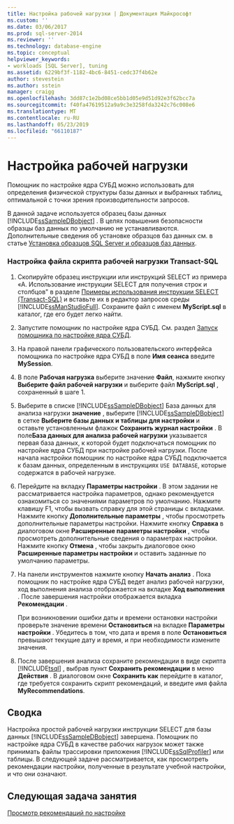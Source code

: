 ```yaml
---
title: Настройка рабочей нагрузки | Документация Майкрософт
ms.custom: ''
ms.date: 03/06/2017
ms.prod: sql-server-2014
ms.reviewer: ''
ms.technology: database-engine
ms.topic: conceptual
helpviewer_keywords:
- workloads [SQL Server], tuning
ms.assetid: 6229bf3f-1182-4bc6-8451-cedc37f4b62e
author: stevestein
ms.author: sstein
manager: craigg
ms.openlocfilehash: 3dd87c1e2bd08ce5bb1d05e9d51d92e3f62bcc7a
ms.sourcegitcommit: f40fa47619512a9a9c3e3258fda3242c76c008e6
ms.translationtype: MT
ms.contentlocale: ru-RU
ms.lasthandoff: 05/23/2019
ms.locfileid: "66110187"
---
```

# <a name="tuning-a-workload"></a>Настройка рабочей нагрузки
  Помощник по настройке ядра СУБД можно использовать для определения физической структуры базы данных и выбранных таблиц, оптимальной с точки зрения производительности запросов.  
  
 В данной задаче используется образец базы данных [!INCLUDE[ssSampleDBobject](../../includes/sssampledbobject-md.md)] . В целях повышения безопасности образцы баз данных по умолчанию не устанавливаются. Дополнительные сведения об установке образцов баз данных см. в статье [Установка образцов SQL Server и образцов баз данных](http://sqlserversamples.codeplex.com).  
  
### <a name="tune-a-workload-transact-sql-script-file"></a>Настройка файла скрипта рабочей нагрузки Transact-SQL  
  
1.  Скопируйте образец инструкции или инструкций SELECT из примера «А. Использование инструкции SELECT для получения строк и столбцов" в разделе [Примеры использования инструкции SELECT (Transact-SQL)](/sql/t-sql/queries/select-examples-transact-sql) и вставьте их в редактор запросов среды [!INCLUDE[ssManStudioFull](../../includes/ssmanstudiofull-md.md)]. Сохраните файл с именем **MyScript.sql** в каталог, где его будет легко найти.  
  
2.  Запустите помощник по настройке ядра СУБД. См. раздел [Запуск помощника по настройке ядра СУБД](../../relational-databases/performance/database-engine-tuning-advisor.md).  
  
3.  На правой панели графического пользовательского интерфейса помощника по настройке ядра СУБД в поле **Имя сеанса** введите **MySession**.  
  
4.  В поле **Рабочая нагрузка** выберите значение **Файл**, нажмите кнопку **Выберите файл рабочей нагрузки** и выберите файл **MyScript.sql** , сохраненный в шаге 1.  
  
5.  Выберите в списке [!INCLUDE[ssSampleDBobject](../../includes/sssampledbobject-md.md)] База данных для анализа нагрузки **значение** , выберите [!INCLUDE[ssSampleDBobject](../../includes/sssampledbobject-md.md)] в сетке **Выберите базы данных и таблицы для настройки** и оставьте установленным флажок **Сохранить журнал настройки** . В поле**База данных для анализа рабочей нагрузки** указывается первая база данных, к которой будет подключаться помощник по настройке ядра СУБД при настройке рабочей нагрузки. После начала настройки помощник по настройке ядра СУБД подключается к базам данных, определенным в инструкциях `USE DATABASE`, которые содержатся в рабочей нагрузке.  
  
6.  Перейдите на вкладку **Параметры настройки** . В этом задании не рассматривается настройка параметров, однако рекомендуется ознакомиться со значениями параметров по умолчанию. Нажмите клавишу F1, чтобы вызвать справку для этой страницы с вкладками. Нажмите кнопку **Дополнительные параметры** , чтобы просмотреть дополнительные параметры настройки. Нажмите кнопку **Справка** в диалоговом окне **Расширенные параметры настройки** , чтобы просмотреть дополнительные сведения о параметрах настройки. Нажмите кнопку **Отмена** , чтобы закрыть диалоговое окно **Расширенные параметры настройки** и оставить заданные по умолчанию параметры.  
  
7.  На панели инструментов нажмите кнопку **Начать анализ** . Пока помощник по настройке ядра СУБД ведет анализ рабочей нагрузки, ход выполнения анализа отображается на вкладке **Ход выполнения** . После завершения настройки отображается вкладка **Рекомендации** .  
  
     При возникновении ошибки даты и времени остановки настройки проверьте значение времени **Остановиться** на вкладке **Параметры настройки** . Убедитесь в том, что дата и время в поле **Остановиться** превышают текущие дату и время, и при необходимости измените значения.  
  
8.  После завершения анализа сохраните рекомендации в виде скрипта [!INCLUDE[tsql](../../includes/tsql-md.md)] , выбрав пункт **Сохранить рекомендации** в меню **Действия** . В диалоговом окне **Сохранить как** перейдите в каталог, где требуется сохранить скрипт рекомендаций, и введите имя файла **MyRecommendations**.  
  
## <a name="summary"></a>Сводка  
 Настройка простой рабочей нагрузки инструкции SELECT для базы данных [!INCLUDE[ssSampleDBobject](../../includes/sssampledbobject-md.md)] завершена. Помощник по настройке ядра СУБД в качестве рабочих нагрузок может также принимать файлы трассировки приложения [!INCLUDE[ssSqlProfiler](../../includes/sssqlprofiler-md.md)] или таблицы. В следующей задаче рассматривается, как просмотреть рекомендации настройки, полученные в результате учебной настройки, и что они означают.  
  
## <a name="next-task-in-lesson"></a>Следующая задача занятия  
 [Просмотр рекомендаций по настройке](lesson-1-2-viewing-tuning-recommendations.md)  
  
  

